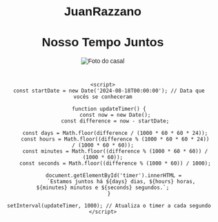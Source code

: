 # JuanRazzano
<!DOCTYPE html>
<html lang="en">
<head>
    <meta charset="UTF-8">
    <meta name="viewport" content="width=device-width, initial-scale=1.0">
    <title>Nosso Tempo Juntos</title>
    <style>
        body {
            font-family: Arial, sans-serif;
            text-align: center;
            margin-top: 50px;
        }
        #timer {
            font-size: 2em;
            margin-top: 20px;
        }
        img {
            max-width: 100%;
            height: auto;
            margin-bottom: 20px;
        }
    </style>
</head>
<body>
    <h1>Nosso Tempo Juntos</h1>
    <img src="https://drive.google.com/uc?export=view&id=1dbZsL1hY9UMyf1tiYy-isk6-5Xr8ADwy" alt="Foto do casal">
    <div id="timer"></div>

    <script>
        const startDate = new Date('2024-08-18T00:00:00'); // Data que vocês se conheceram

        function updateTimer() {
            const now = new Date();
            const difference = now - startDate;

            const days = Math.floor(difference / (1000 * 60 * 60 * 24));
            const hours = Math.floor((difference % (1000 * 60 * 60 * 24)) / (1000 * 60 * 60));
            const minutes = Math.floor((difference % (1000 * 60 * 60)) / (1000 * 60));
            const seconds = Math.floor((difference % (1000 * 60)) / 1000);

            document.getElementById('timer').innerHTML = 
                `Estamos juntos há ${days} dias, ${hours} horas, ${minutes} minutos e ${seconds} segundos.`;
        }

        setInterval(updateTimer, 1000); // Atualiza o timer a cada segundo
    </script>
</body>
</html>

